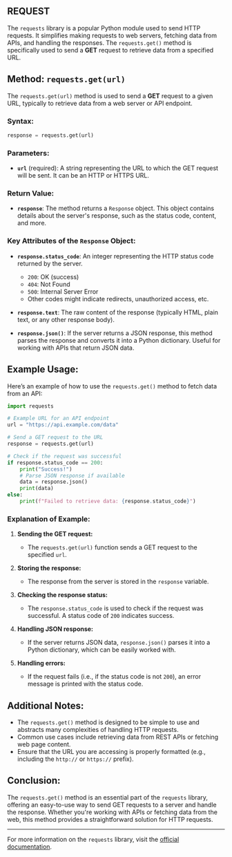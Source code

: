 ## REQUEST 

The `requests` library is a popular Python module used to send HTTP requests. It simplifies making requests to web servers, fetching data from APIs, and handling the responses. The `requests.get()` method is specifically used to send a **GET** request to retrieve data from a specified URL.

## Method: `requests.get(url)`

The `requests.get(url)` method is used to send a **GET** request to a given URL, typically to retrieve data from a web server or API endpoint.

### Syntax:

```python
response = requests.get(url)
```

### Parameters:

- **`url`** (required): A string representing the URL to which the GET request will be sent. It can be an HTTP or HTTPS URL.

### Return Value:

- **`response`**: The method returns a `Response` object. This object contains details about the server's response, such as the status code, content, and more.

### Key Attributes of the `Response` Object:

- **`response.status_code`**: An integer representing the HTTP status code returned by the server.
  - `200`: OK (success)
  - `404`: Not Found
  - `500`: Internal Server Error
  - Other codes might indicate redirects, unauthorized access, etc.

- **`response.text`**: The raw content of the response (typically HTML, plain text, or any other response body).

- **`response.json()`**: If the server returns a JSON response, this method parses the response and converts it into a Python dictionary. Useful for working with APIs that return JSON data.

## Example Usage:

Here’s an example of how to use the `requests.get()` method to fetch data from an API:

```python
import requests

# Example URL for an API endpoint
url = "https://api.example.com/data"

# Send a GET request to the URL
response = requests.get(url)

# Check if the request was successful
if response.status_code == 200:
    print("Success!")
    # Parse JSON response if available
    data = response.json()
    print(data)
else:
    print(f"Failed to retrieve data: {response.status_code}")
```

### Explanation of Example:

1. **Sending the GET request:**
   - The `requests.get(url)` function sends a GET request to the specified `url`.
   
2. **Storing the response:**
   - The response from the server is stored in the `response` variable.

3. **Checking the response status:**
   - The `response.status_code` is used to check if the request was successful. A status code of `200` indicates success.
   
4. **Handling JSON response:**
   - If the server returns JSON data, `response.json()` parses it into a Python dictionary, which can be easily worked with.
   
5. **Handling errors:**
   - If the request fails (i.e., if the status code is not `200`), an error message is printed with the status code.

## Additional Notes:

- The `requests.get()` method is designed to be simple to use and abstracts many complexities of handling HTTP requests.
- Common use cases include retrieving data from REST APIs or fetching web page content.
- Ensure that the URL you are accessing is properly formatted (e.g., including the `http://` or `https://` prefix).
  
## Conclusion:

The `requests.get()` method is an essential part of the `requests` library, offering an easy-to-use way to send GET requests to a server and handle the response. Whether you're working with APIs or fetching data from the web, this method provides a straightforward solution for HTTP requests.

---

For more information on the `requests` library, visit the [official documentation](https://docs.python-requests.org/en/latest/).
```
